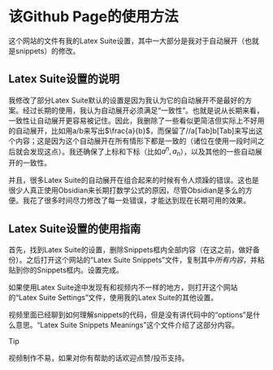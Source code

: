 # 该Github Page的使用方法
这个网站的文件有我的Latex Suite设置，其中一大部分是我对于自动展开（也就是snippets）的修改。

## Latex Suite设置的说明
我修改了部分Latex Suite默认的设置是因为我认为它的自动展开不是最好的方案。经过长期的使用，我认为自动展开必须满足“一致性”。也就是说从长期来看，一致性让自动展开更容易被记住。因此，我删除了一些看似更简洁但实际上不好用的自动展开，比如用a/b来写出$\frac{a}{b}$，而保留了//a[Tab]b[Tab]来写出这个内容；这是因为这个自动展开在所有情形下都是一致的（诸位在使用一段时间之后就会发现这点）。我还确保了上标和下标（比如$a^{n}, a_{n}$），以及其他的一些自动展开的一致性。

并且，很多Latex Suite的自动展开在组合起来的时候有令人烦躁的错误。这也是很少人真正使用Obsidian来长期打数学公式的原因，尽管Obsidian是多么的方便。我花了很多时间尽力修改了每一处错误，才能达到现在长期可用的效果。

## Latex Suite设置的使用指南
首先，找到Latex Suite的设置，删除Snippets框内全部内容（在这之前，做好备份）。之后打开这个网站的“Latex Suite Snippets”文件，复制其中*所有内容*，并粘贴到你的Snippets框内。设置完成。

如果使用Latex Suite途中发现有和视频内不一样的地方，则打开这个网站的“Latex Suite Settings”文件，使用我的Latex Suite的其他设置。

视频里面已经聊到如何理解snippets的代码，但是没有讲代码中的“options”是什么意思。“Latex Suite Snippets Meanings”这个文件介绍了这部分内容。


>[!Tip]
视频制作不易，如果对你有帮助的话欢迎点赞/投币支持。
